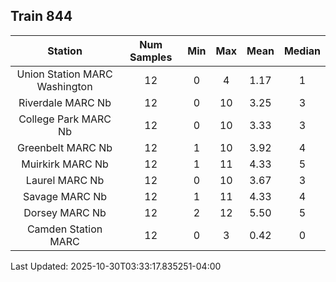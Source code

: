 ## Train 844

| Station | Num Samples | Min | Max | Mean | Median |
| :-----: | :---------: | :-: | :-: | :--: | :----: |
| Union Station MARC Washington | 12 | 0 | 4 | 1.17 | 1 |
| Riverdale MARC Nb | 12 | 0 | 10 | 3.25 | 3 |
| College Park MARC Nb | 12 | 0 | 10 | 3.33 | 3 |
| Greenbelt MARC Nb | 12 | 1 | 10 | 3.92 | 4 |
| Muirkirk MARC Nb | 12 | 1 | 11 | 4.33 | 5 |
| Laurel MARC Nb | 12 | 0 | 10 | 3.67 | 3 |
| Savage MARC Nb | 12 | 1 | 11 | 4.33 | 4 |
| Dorsey MARC Nb | 12 | 2 | 12 | 5.50 | 5 |
| Camden Station MARC | 12 | 0 | 3 | 0.42 | 0 |


Last Updated: 2025-10-30T03:33:17.835251-04:00